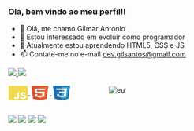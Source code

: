 ### Olá, bem vindo ao meu perfil!!

- 👋 Olá, me chamo Gilmar Antonio
- 👀 Estou interessado em evoluir como programador
- 🌱 Atualmente estou aprendendo HTML5, CSS e JS
- 📫 Contate-me no e-mail dev.gilsantos@gmail.com
<div> 
  <a href="https://github.com/GilmardosSantos">
  <img height="160em" src="https://github-readme-stats.vercel.app/api?username=GilmardosSantos&show_icons=true&theme=dark&include_all_commits=true&count_private=true"/>
  <img height="160em" src="https://github-readme-stats.vercel.app/api/top-langs/?username=GilmardosSantos&layout=compact&langs_count=7&theme=dark"/>
</div>
 <div style="display: inline_block"><br>
  <img align="center" alt="Js" height="30" width="40" src="https://raw.githubusercontent.com/devicons/devicon/master/icons/javascript/javascript-plain.svg">
  <img align="center" alt="HTML" height="30" width="40" src="https://raw.githubusercontent.com/devicons/devicon/master/icons/html5/html5-original.svg">
  <img align="center" alt="CSS" height="30" width="40" src="https://raw.githubusercontent.com/devicons/devicon/master/icons/css3/css3-original.svg">
  <img align="right" alt="eu" height="300" width="300" src="https://media.discordapp.net/attachments/875468255085621291/875468306948177990/finalgif.gif">
 </div>

##

<div>
  <a href="https://www.instagram.com/gilm1to/" target="_blank"><img src="https://img.shields.io/badge/-Instagram-%23E4405F?style=for-the-badge&logo=instagram&logoColor=white"     target="_blank"></a>
  <a href="https://www.twitch.tv/gsr11_" target="_blank"><img src="https://img.shields.io/badge/Twitch-9146FF?style=for-the-badge&logo=twitch&logoColor=white" target="_blank"></a>
  <a href = "mailto:dev.gilsantos@gmail.com"><img src="https://img.shields.io/badge/-Gmail-%23333?style=for-the-badge&logo=gmail&logoColor=white" target="_blank"></a>
  <a href="https://www.linkedin.com/in/gilmar-antonio-011ab81a0/" target="_blank"><img src="https://img.shields.io/badge/-LinkedIn-%230077B5?style=for-the-badge&logo=linkedin&logoColor=white" target="_blank"></a> 
    
  

</div>
